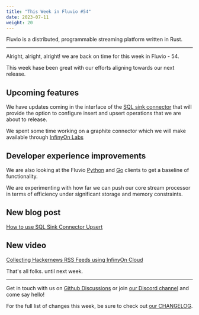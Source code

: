 ```yaml
---
title: "This Week in Fluvio #54"
date: 2023-07-11
weight: 20
---
```

Fluvio is a distributed, programmable streaming platform written in Rust.

---
Alright, alright, alright! we are back on time for this week in Fluvio - 54.

This week hase been great with our efforts aligning towards our next release.

## Upcoming features
We have updates coming in the interface of the [SQL sink connector]('https://github.com/infinyon/sql-connector') that will provide the option to configure insert and upsert operations that we are about to release.

We spent some time working on a graphite connector which we will make available through [InfinyOn Labs]('https://github.com/infinyon/labs-projects')

## Developer experience improvements
We are also looking at the Fluvio [Python]('https://github.com/infinyon/fluvio-client-python') and [Go]('https://github.com/avinassh/fluvio-go') clients to get a baseline of functionality.

We are experimenting with how far we can push our core stream processor in terms of efficiency under significant storage and memory constraints.

## New blog post
[How to use SQL Sink Connector Upsert]('https://infinyon.com/blog/2023/07/sql-upsert/')

## New video
[Collecting Hackernews RSS Feeds using InfinyOn Cloud]('https://youtu.be/fVzLoaIHQfM')

That's all folks. until next week.

---

Get in touch with us on [Github Discussions] or join [our Discord channel] and come say hello!

For the full list of changes this week, be sure to check out [our CHANGELOG].

[Fluvio open source]: https://github.com/infinyon/fluvio
[our CHANGELOG]: https://github.com/infinyon/fluvio/blob/master/CHANGELOG.md
[our Discord channel]: https://discordapp.com/invite/bBG2dTz
[Github Discussions]: https://github.com/infinyon/fluvio/discussions
